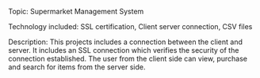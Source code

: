 Topic: Supermarket Management System

Technology included: SSL certification, Client server connection, CSV files

Description:
  This projects includes a connection between the client and server. It includes an SSL connection which verifies the security     of the connection established. The user from the client side can view, purchase and search for items from the server side. 
